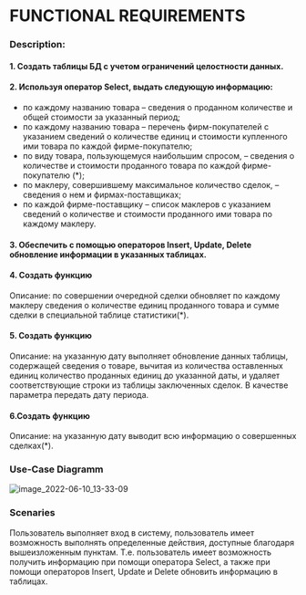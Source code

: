 # FUNCTIONAL REQUIREMENTS

### Description:<br>
#### 1. Создать таблицы БД с учетом ограничений целостности данных.<br>
#### 2. Используя оператор Select, выдать следующую информацию:<br>
* по каждому названию товара – сведения о проданном количестве и общей стоимости за указанный период;<br>
* по каждому названию товара – перечень фирм-покупателей с указанием сведений о количестве единиц и стоимости купленного ими товара по каждой фирме-покупателю;<br>
* по виду товара, пользующемуся наибольшим спросом, – сведения о количестве и стоимости проданного товара по каждой фирме-покупателю (*);<br>
* по маклеру, совершившему максимальное количество сделок, – сведения о нем и фирмах-поставщиках;<br>
* по каждой фирме-поставщику – список маклеров с указанием сведений о количестве и стоимости проданного ими товара по каждому маклеру.<br>

#### 3. Обеспечить с помощью операторов Insert, Update, Delete обновление информации в указанных таблицах.<br>
#### 4. Создать функцию<br>
Описание: по совершении очередной сделки обновляет по каждому маклеру сведения о количестве единиц проданного товара и сумме сделки в специальной таблице статистики(*).<br>
#### 5. Создать функцию<br>
Описание: на указанную дату выполняет обновление данных таблицы, содержащей сведения о товаре, вычитая из количества оставленных единиц количество проданных единиц до указанной даты, и удаляет соответствующие строки из таблицы заключенных сделок. В качестве параметра передать дату периода.<br>
#### 6.Создать функцию<br>
Описание: на указанную дату выводит всю информацию о совершенных сделках(*).<br>
### Use-Case Diagramm
![image_2022-06-10_13-33-09](https://user-images.githubusercontent.com/78850311/173048438-43ab09ff-c6dc-4528-a82c-40d166e3e100.png)<br>
### Scenaries
Пользователь выполняет вход в систему, пользователь имеет возможность выполнять определенные действия, доступные благодаря вышеизложенным пунктам. Т.е. пользователь имеет возможность получить информацию при помощи оператора Select, а также при помощи операторов Insert, Update и Delete обновить информацию в таблицах.<br>
